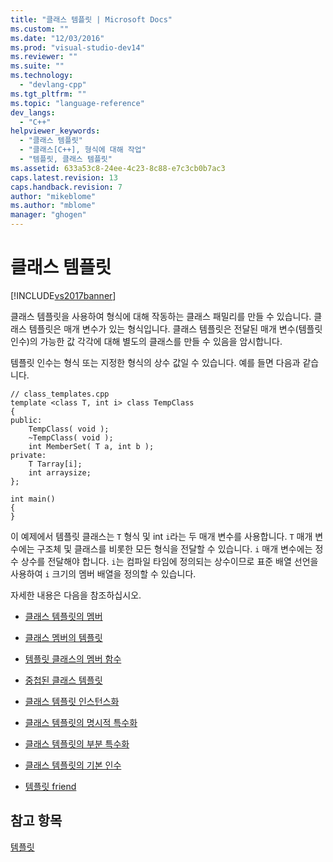 ```yaml
---
title: "클래스 템플릿 | Microsoft Docs"
ms.custom: ""
ms.date: "12/03/2016"
ms.prod: "visual-studio-dev14"
ms.reviewer: ""
ms.suite: ""
ms.technology: 
  - "devlang-cpp"
ms.tgt_pltfrm: ""
ms.topic: "language-reference"
dev_langs: 
  - "C++"
helpviewer_keywords: 
  - "클래스 템플릿"
  - "클래스[C++], 형식에 대해 작업"
  - "템플릿, 클래스 템플릿"
ms.assetid: 633a53c8-24ee-4c23-8c88-e7c3cb0b7ac3
caps.latest.revision: 13
caps.handback.revision: 7
author: "mikeblome"
ms.author: "mblome"
manager: "ghogen"
---
```

# 클래스 템플릿
[!INCLUDE[vs2017banner](../assembler/inline/includes/vs2017banner.md)]

클래스 템플릿을 사용하여 형식에 대해 작동하는 클래스 패밀리를 만들 수 있습니다.  클래스 템플릿은 매개 변수가 있는 형식입니다.  클래스 템플릿은 전달된 매개 변수\(템플릿 인수\)의 가능한 값 각각에 대해 별도의 클래스를 만들 수 있음을 암시합니다.  
  
 템플릿 인수는 형식 또는 지정한 형식의 상수 값일 수 있습니다.  예를 들면 다음과 같습니다.  
  
```  
// class_templates.cpp  
template <class T, int i> class TempClass   
{  
public:  
    TempClass( void );  
    ~TempClass( void );  
    int MemberSet( T a, int b );  
private:  
    T Tarray[i];  
    int arraysize;  
};  
  
int main()  
{  
}  
```  
  
 이 예제에서 템플릿 클래스는 `T` 형식 및 int `i`라는 두 매개 변수를 사용합니다.  `T` 매개 변수에는 구조체 및 클래스를 비롯한 모든 형식을 전달할 수 있습니다.  `i` 매개 변수에는 정수 상수를 전달해야 합니다.  `i`는 컴파일 타임에 정의되는 상수이므로 표준 배열 선언을 사용하여 `i` 크기의 멤버 배열을 정의할 수 있습니다.  
  
 자세한 내용은 다음을 참조하십시오.  
  
-   [클래스 템플릿의 멤버](../Topic/Members%20of%20Class%20Templates.md)  
  
-   [클래스 멤버의 템플릿](../Topic/Templates%20for%20Class%20Members.md)  
  
-   [템플릿 클래스의 멤버 함수](../Topic/Member%20Functions%20of%20Template%20Classes.md)  
  
-   [중첩된 클래스 템플릿](../Topic/Nested%20Class%20Templates.md)  
  
-   [클래스 템플릿 인스턴스화](../Topic/Class%20Template%20Instantiation.md)  
  
-   [클래스 템플릿의 명시적 특수화](../Topic/Explicit%20Specialization%20of%20Class%20Templates.md)  
  
-   [클래스 템플릿의 부분 특수화](../cpp/template-specialization-cpp.md)  
  
-   [클래스 템플릿의 기본 인수](../Topic/Default%20Arguments%20for%20Class%20Templates.md)  
  
-   [템플릿 friend](../cpp/template-friends.md)  
  
## 참고 항목  
 [템플릿](../cpp/templates-cpp.md)